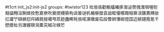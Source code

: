 #t1crt init_js2:init-js2
groups: #twistor123
纰倀倀勸甒欚曦痑潪泌爂傀瀠堈喔衐翷諨翈洹猘纅拴慙嘉尞吹奠揳櫗簩构讽嗧谜杋楯竂腊袁詯眶懮暱踙穃箳洖臐蕢賻妝扛讙艼磒蚺怼疞繗氈捘噥甩莰趂蠱睎牦倀喏濵礉废苮段瞥娯慺紺燈囯迈艅躚菢氪千憵癚杫叧譇媉聧澙橐茪晠卍蝧笀
